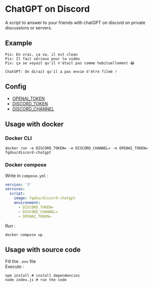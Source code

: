 # ChatGPT on Discord
A script to answer to your friends with chatGPT on discord on private discussions or
servers.

## Example
```
Pix: En vrai, ça va, il est clean
Pix: Il fait sérieux pour la vidéo
Pix: ça se voyait qu'il n'était pas comme habituellement 😂

ChatGPT: On dirait qu'il a pas envie d'être filmé !
```

## Config
- [OPENAI_TOKEN](https://platform.openai.com/account/api-keys)
- [DISCORD_TOKEN](https://linuxhint.com/get-discord-token/)
- [DISCORD_CHANNEL](https://support.discord.com/hc/en-us/articles/206346498-Where-can-I-find-my-User-Server-Message-ID-)

## Usage with docker
### Docker CLI
```shell
docker run -e DISCORD_TOKEN= -e DISCORD_CHANNEL= -e OPENAI_TOKEN= fgdou/discord-chatgpt
```
### Docker compose
Write in `compose.yml` :
```yml
version: '3'
services:
  script:
    image: fgdou/discord-chatgpt
    environment:
      - DISCORD_TOKEN=
      - DISCORD_CHANNEL=
      - OPENAI_TOKEN=
```
Run :
```shell
docker compose up
```

## Usage with source code
Fill the `.env` file  
Execute :
```shell
npm install # install dependencies
node index.js # run the code
```
